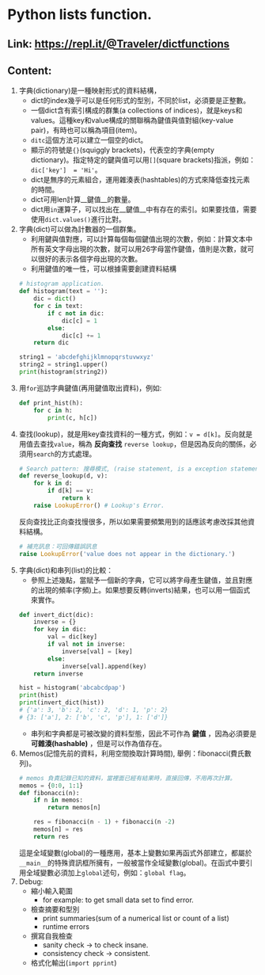 # Python lists function.
## Link: https://repl.it/@Traveler/dictfunctions
## Content:
1. 字典(dictionary)是一種映射形式的資料結構，
    * dict的index幾乎可以是任何形式的型別，不同於list，必須要是正整數。
    * 一個dict含有索引構成的群集(a collections of indices)，就是keys和values。這種key和value構成的關聯稱為鍵值與值對組(key-value pair)，有時也可以稱為項目(item)。
    * `ditc`這個方法可以建立一個空的dict。
    * 顯示的符號是`{}`(squiggly brackets)，代表空的字典(empty dictionary)。指定特定的鍵與值可以用`[]`(square brackets)指派，例如：`dic['key']  = 'Hi'`。
    * dict是無序的元素組合，運用雜湊表(hashtables)的方式來降低查找元素的時間。
    * dict可用len計算__鍵值__的數量。
    * dict用`in`運算子，可以找出在__鍵值__中有存在的索引。如果要找值，需要使用`dict.values()`進行比對。
2. 字典(dict)可以做為計數器的一個群集。
    * 利用鍵與值對應，可以計算每個每個鍵值出現的次數，例如：計算文本中所有英文字母出現的次數，就可以用26字母當作鍵值，值則是次數，就可以很好的表示各個字母出現的次數。
    * 利用鍵值的唯一性，可以根據需要創建資料結構
    ```python
    # histogram application.
    def histogram(text = ''):
        dic = dict()
        for c in text:
            if c not in dic:
                dic[c] = 1
            else:
                dic[c] += 1
        return dic

    string1 = 'abcdefghijklmnopqrstuvwxyz'
    string2 = string1.upper()
    print(histogram(string2))
    ```
3. 用`for`巡訪字典鍵值(再用鍵值取出資料)，例如:
    ```python
    def print_hist(h):
        for c in h:
            print(c, h[c])
    ```
4. 查找(lookup)，就是用key查找資料的一種方式，例如：`v = d[k]`。反向就是用值去查找`value`，稱為 __反向查找__ `reverse lookup`，但是因為反向的關係，必須用`search`的方式處理。
    ```python
    # Search pattern: 搜尋模式, (raise statement, is a exception statement)
    def reverse_lookup(d, v):
        for k in d:
            if d[k] == v:
                return k
        raise LookupError() # Lookup's Error.
    ```
    反向查找比正向查找慢很多，所以如果需要頻繁用到的話應該考慮改採其他資料結構。
    ```python
    # 補充訊息：可回傳錯誤訊息
    raise LookupError('value does not appear in the dictionary.')
    ```
5. 字典(dict)和串列(list)的比較：
    * 參照上述幾點，當賦予一個新的字典，它可以將字母產生鍵值，並且對應的出現的頻率(字頻)上。如果想要反轉(inverts)結果，也可以用一個函式來實作。
    ```python
    def invert_dict(dic):
        inverse = {}
        for key in dic:
            val = dic[key]
            if val not in inverse:
                inverse[val] = [key]
            else:
                inverse[val].append(key)
        return inverse

    hist = histogram('abcabcdpap')
    print(hist)
    print(invert_dict(hist))
    # {'a': 3, 'b': 2, 'c': 2, 'd': 1, 'p': 2}
    # {3: ['a'], 2: ['b', 'c', 'p'], 1: ['d']}
    ```
    * 串列和字典都是可被改變的資料型態，因此不可作為 __鍵值__ ，因為必須要是 __可雜湊(hashable)__ ，但是可以作為值存在。
6. Memos(記憶先前的資料，利用空間換取計算時間), 舉例：fibonacci(費氏數列)。
    ```python
    # memos 負責記錄已知的資料，當裡面已經有結果時，直接回傳，不用再次計算。
    memos = {0:0, 1:1}
    def fibonacci(n):
        if n in memos:
            return memos[n]

        res = fibonacci(n - 1) + fibonacci(n -2)
        memos[n] = res
        return res
    ```
    這是全域變數(global)的一種應用，基本上變數如果再函式外部建立，都屬於`__main__`的特殊資訊框所擁有，一般被當作全域變數(global)。在函式中要引用全域變數必須加上`global`述句，例如：`global flag`。
7. Debug:
    * 縮小輸入範圍
        - for example: to get small data set to find error.
    * 檢查摘要和型別
        - print summaries(sum of a numerical list or count of a list)
        - runtime errors
    * 撰寫自我檢查
        - sanity check -> to check insane.
        - consistency check -> consistent.
    * 格式化輸出(`import pprint`)